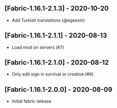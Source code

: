 ## [Fabric-1.16.1-2.1.3] - 2020-10-20
* Add Turkish translations (@egeesin)

## [Fabric-1.16.1-2.1.1] - 2020-08-13
* Load mod on servers (#7)

## [Fabric-1.16.1-2.1.0] - 2020-08-12
* Only edit sign in survival or creative (#6)

## [Fabric-1.16.1-2.0.0] - 2020-08-09
- Initial fabric release
